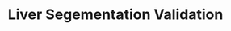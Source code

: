 ---
title: Liver Segementation Validation
dateMonthYear: December 2021
description: This program parses the region of interest (ROI), applies a mask over the ROI, removes unnecessary portions within the image, and 2D and 3D visualization of the liver (3D visualization concatenates the layers).
type: page
topic: project
link: "https://github.com/kashyab12/liver-segmentation-validation"
image: "./project-img/liversegproc.png"
---